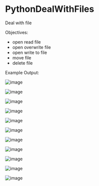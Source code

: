 # PythonDealWithFiles
Deal with file

Objectives:
- open read file
- open overwrite file
- open write to file
- move file
- delete file




Example Output:

![image](https://user-images.githubusercontent.com/97081479/180363680-41fbcb9f-fa76-453a-a912-a0797e963193.png)

![image](https://user-images.githubusercontent.com/97081479/180363715-abfd5f82-45ee-4470-83d7-0ae8f018bc44.png)

![image](https://user-images.githubusercontent.com/97081479/180363865-4e6be903-a4ed-48eb-bd1d-fe31d34e3a69.png)

![image](https://user-images.githubusercontent.com/97081479/180363871-1c69c06e-e19b-4cdd-9b3e-f4ff4454108d.png)

![image](https://user-images.githubusercontent.com/97081479/180363984-480fbd68-d3d5-42cb-a3df-eba70d77f95c.png)

![image](https://user-images.githubusercontent.com/97081479/180363998-79ccc0b6-1383-4644-a98c-375991ec3529.png)

![image](https://user-images.githubusercontent.com/97081479/180364095-2d50e729-1404-491c-a0f9-d120c725b644.png)

![image](https://user-images.githubusercontent.com/97081479/180364112-b2d72952-4647-4ea1-8dbb-78511b14439b.png)

![image](https://user-images.githubusercontent.com/97081479/180364193-ec5537b5-6c53-4310-a6a0-b11fefa7e2df.png)

![image](https://user-images.githubusercontent.com/97081479/180364216-ac15d7fd-222d-4adb-94a3-f3635b16c838.png)

![image](https://user-images.githubusercontent.com/97081479/180364265-83401076-47a9-4d3a-b4b8-92d6653cfd9b.png)

